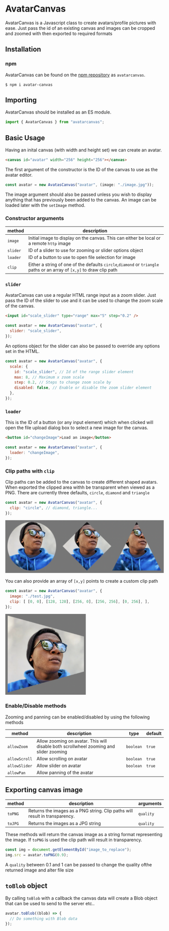 # AvatarCanvas

AvatarCanvas is a Javascript class to create avatars/profile pictures with ease. Just pass the id of an existing canvas and images can be cropped and zoomed with then exported to required formats

## Installation

### npm

AvatarCanvas can be found on the [npm repository](https://www.npmjs.com/package/js-cookie) as `avatarcanvas`.

```
$ npm i avatar-canvas
```

## Importing

AvatarCanvas should be installed as an ES module.

```javascript
import { AvatarCanvas } from "avatarcanvas";
```

## Basic Usage

Having an inital canvas (with width and height set) we can create an avatar.

```html
<canvas id="avatar" width="256" height="256"></canvas>
```

The first argument of the constructor is the ID of the canvas to use as the avatar editor.

```javascript
const avatar = new AvatasCanvas("avatar", (image: "./image.jpg"));
```

The image argument should also be passed unless you wish to display anything that has previously been added to the canvas. An image can be loaded later with the `setImage` method.

### Constructor arguments

| method   | description                                                                                                    |
| -------- | -------------------------------------------------------------------------------------------------------------- |
| `image`  | Initial image to display on the canvas. This can either be local or a remote `http` image                      |
| `slider` | ID of a slider to use for zooming or slider options object                                                     |
| `loader` | ID of a button to use to open file selection for image                                                         |
| `clip`   | Either a string of one of the defaults `circle`,`diamond` or `triangle` paths or an array of `[x,y]` to draw clip path |

### `slider`

AvatarCanvas can use a regular HTML range input as a zoom slider. Just pass the ID of the slider to use and it can be used to change the zoom scale of the canvas.

```html
<input id="scale_slider" type="range" max="5" step="0.2" />
```

```javascript
const avatar = new AvatarCanvas("avatar", {
  slider: "scale_slider",
});
```

An options object for the slider can also be passed to override any options set in the HTML.

```javascript
const avatar = new AvatarCanvas("avatar", {
  scale: {
    id: "scale_slider", // Id of the range slider element
    max: 8, // Maximum x zoom scale
    step: 0.2, // Steps to change zoom scale by
    disabled: false, // Enable or disable the zoom slider element
  },
});
```

### `loader`

This is the ID of a button (or any input element) which when clicked will open the file upload dialog box to select a new image for the canvas.

```html
<button id="changeImage">Load an image</button>
```

```javascript
const avatar = new AvatarCanvas("avatar", {
  loader: "changeImage",
});
```

### Clip paths with `clip`

Clip paths can be added to the canvas to create different shaped avatars. When exported the clipped area withh be transparent when viewed as a PNG. There are currently three defaults, `circle`, `diamond` and `triangle`

```javascript
const avatar = new AvatarCanvas("avatar", {
  clip: "circle", // diamond, triangle...
});
```

<img src="https://raw.githubusercontent.com/davenicholson-xyz/avatar/main/docs/default-clip-paths.png" alt="Default clip paths" width=600px/>

You can also provide an array of `[x,y]` points to create a custom clip path

```javascript
const avatar = new AvatarCanvas("avatar", {
  image: "./test.jpg",
  clip: [ [0, 0], [128, 128], [256, 0], [256, 256], [0, 256], ],
});
```

<img src="https://raw.githubusercontent.com/davenicholson-xyz/avatar/main/docs/custom-clip-path.png" alt="Custom clip path" width=256px/>

### Enable/Disable methods

Zooming and panning can be enabled/disabled by using the following methods

| method        | description                                                                            | type      | default |
| ------------- | -------------------------------------------------------------------------------------- | --------- | ------- |
| `allowZoom`   | Allow zooming on avatar. This will disable both scrollwheel zooming and slider zooming | `boolean` | `true`  |
| `allowScroll` | Allow scrolling on avatar                                                              | `boolean` | `true`  |
| `allowSlider` | Allow slider on avatar                                                                 | `boolean` | `true`  |
| `allowPan`    | Allow panning of the avatar                                                            |

## Exporting canvas image

| method  | description                                                                 | arguments |
| ------- | --------------------------------------------------------------------------- | --------- |
| `toPNG` | Returns the images as a PNG string. Clip paths will result in transparency. | `quality` |
| `toJPG` | Returns the images as a JPG string                                          | `quality` |

These methods will return the canvas image as a string format representing the image. If `toPNG` is used the clip path will result in transparency.

```javascript
const img = document.getElementById("image_to_replace");
img.src = avatar.toPNG(0.9);
```

A `quality` between 0.1 and 1 can be passed to change the quality ofthe returned image and alter file size

## `toBlob` object

By calling `toBlob` with a callback the canvas data will create a Blob object that can be used to send to the server etc..

```javascript
avatar.toBlob((blob) => {
  // Do something with Blob data
});
```
